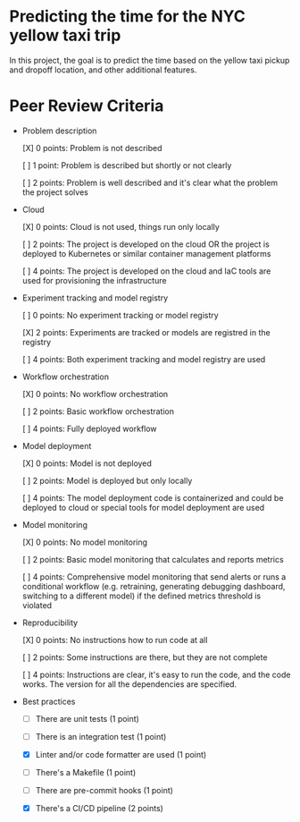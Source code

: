 # Predicting the time for the NYC yellow taxi trip

In this project, the goal is to predict the time based on the yellow taxi pickup and dropoff location, and other additional features.

# Peer Review Criteria
* Problem description

    [X] 0 points: Problem is not described

    [ ] 1 point: Problem is described but shortly or not clearly 

    [ ] 2 points: Problem is well described and it's clear what the problem the project solves

* Cloud

    [X] 0 points: Cloud is not used, things run only locally

    [ ] 2 points: The project is developed on the cloud OR the project is deployed to Kubernetes or similar container management platforms

    [ ] 4 points: The project is developed on the cloud and IaC tools are used for provisioning the infrastructure

* Experiment tracking and model registry

    [ ] 0 points: No experiment tracking or model registry

    [X] 2 points: Experiments are tracked or models are registred in the registry

    [ ] 4 points: Both experiment tracking and model registry are used

* Workflow orchestration

    [X] 0 points: No workflow orchestration

    [ ] 2 points: Basic workflow orchestration

    [ ] 4 points: Fully deployed workflow 

* Model deployment

    [X] 0 points: Model is not deployed

    [ ] 2 points: Model is deployed but only locally

    [ ] 4 points: The model deployment code is containerized and could be deployed to cloud or special tools for model deployment are used

* Model monitoring

    [X] 0 points: No model monitoring

    [ ] 2 points: Basic model monitoring that calculates and reports metrics

    [ ] 4 points: Comprehensive model monitoring that send alerts or runs a conditional workflow (e.g. retraining, generating debugging dashboard, switching to a different model) if the defined metrics threshold is violated

* Reproducibility

    [X] 0 points: No instructions how to run code at all

    [ ] 2 points: Some instructions are there, but they are not complete

    [ ] 4 points: Instructions are clear, it's easy to run the code, and the code works. The version for all the dependencies are specified.

* Best practices

    * [ ] There are unit tests (1 point)

    * [ ] There is an integration test (1 point)

    * [X] Linter and/or code formatter are used (1 point)

    * [ ] There's a Makefile (1 point)

    * [ ] There are pre-commit hooks (1 point)

    * [X] There's a CI/CD pipeline (2 points)
    
